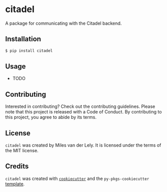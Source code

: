 # citadel

A package for communicating with the Citadel backend.

## Installation

```bash
$ pip install citadel
```

## Usage

- TODO

## Contributing

Interested in contributing? Check out the contributing guidelines. Please note that this project is released with a Code of Conduct. By contributing to this project, you agree to abide by its terms.

## License

`citadel` was created by Miles van der Lely. It is licensed under the terms of the MIT license.

## Credits

`citadel` was created with [`cookiecutter`](https://cookiecutter.readthedocs.io/en/latest/) and the `py-pkgs-cookiecutter` [template](https://github.com/py-pkgs/py-pkgs-cookiecutter).
